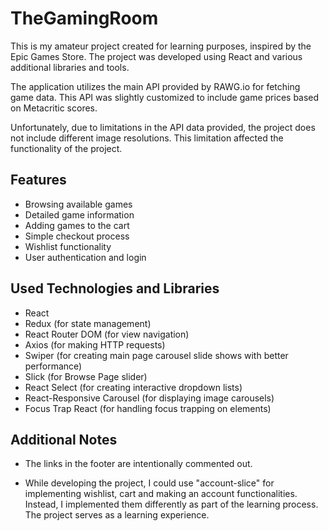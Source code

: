 # TheGamingRoom

This is my amateur project created for learning purposes, inspired by the Epic Games Store. The project was developed using React and various additional libraries and tools.

The application utilizes the main API provided by RAWG.io for fetching game data. This API was slightly customized to include game prices based on Metacritic scores.

Unfortunately, due to limitations in the API data provided, the project does not include different image resolutions. This limitation affected the functionality of the project.

## Features

- Browsing available games
- Detailed game information
- Adding games to the cart
- Simple checkout process
- Wishlist functionality
- User authentication and login

## Used Technologies and Libraries

- React
- Redux (for state management)
- React Router DOM (for view navigation)
- Axios (for making HTTP requests)
- Swiper (for creating main page carousel slide shows with better performance)
- Slick (for Browse Page slider)
- React Select (for creating interactive dropdown lists)
- React-Responsive Carousel (for displaying image carousels)
- Focus Trap React (for handling focus trapping on elements)

## Additional Notes

- The links in the footer are intentionally commented out.

- While developing the project, I could use "account-slice" for implementing wishlist,
  cart and making an account functionalities. Instead, I implemented them differently as part
  of the learning process. The project serves as a learning experience.
